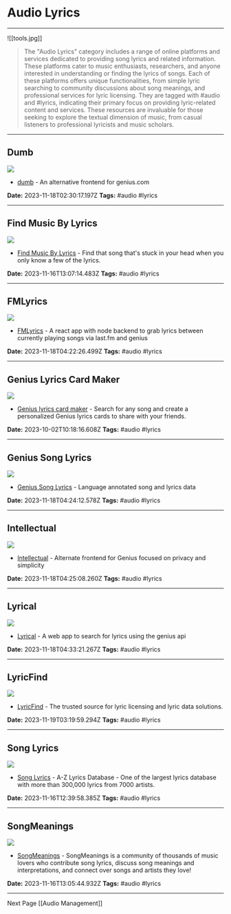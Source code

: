 # Audio Lyrics

---

![[tools.jpg]]


>The "Audio Lyrics" category includes a range of online platforms and services dedicated to providing song lyrics and related information. These platforms cater to music enthusiasts, researchers, and anyone interested in understanding or finding the lyrics of songs. Each of these platforms offers unique functionalities, from simple lyric searching to community discussions about song meanings, and professional services for lyric licensing. They are tagged with #audio and #lyrics, indicating their primary focus on providing lyric-related content and services. These resources are invaluable for those seeking to explore the textual dimension of music, from casual listeners to professional lyricists and music scholars.

---

## Dumb

![](https://rdl.ink/render/https%3A%2F%2Fsing.whatever.social%2F)

- [dumb](https://sing.whatever.social/) - An alternative frontend for genius.com

**Date:** 2023-11-18T02:30:17.197Z
**Tags:** #audio #lyrics

---

## Find Music By Lyrics

![](https://findmusicbylyrics.com/img/logo.png)

- [Find Music By Lyrics](https://findmusicbylyrics.com/) - Find that song that's stuck in your head when you only know a few of the lyrics.

**Date:** 2023-11-16T13:07:14.483Z
**Tags:** #audio #lyrics

---

## FMLyrics

![](https://rdl.ink/render/https%3A%2F%2Ffmlyrics.netlify.app%2F)

- [FMLyrics](https://fmlyrics.netlify.app/) - A react app with node backend to grab lyrics between currently playing songs via last.fm and genius

**Date:** 2023-11-18T04:22:26.499Z
**Tags:** #audio #lyrics

---

## Genius Lyrics Card Maker

![](https://lyrics-card-maker.vercel.app/preview-image.jpg)

- [Genius lyrics card maker](https://lyricscard.vercel.app) - Search for any song and create a personalized Genius lyrics cards to share with your friends.

**Date:** 2023-10-02T10:18:16.608Z
**Tags:** #audio #lyrics

---

## Genius Song Lyrics

![](https://storage.googleapis.com/kaggle-datasets-images/2805070/4840139/bb085b63a5fd185b9266057b9724b4a1/dataset-card.png?t=2023-01-11-20-21-14)

- [Genius Song Lyrics](https://www.kaggle.com/datasets/carlosgdcj/genius-song-lyrics-with-language-information) - Language annotated song and lyrics data

**Date:** 2023-11-18T04:24:12.578Z
**Tags:** #audio #lyrics

---

## Intellectual

![](https://rdl.ink/render/https%3A%2F%2Fintellectual.insprill.net%2F)

- [Intellectual](https://intellectual.insprill.net/) - Alternate frontend for Genius focused on privacy and simplicity

**Date:** 2023-11-18T04:25:08.260Z
**Tags:** #audio #lyrics

---

## Lyrical

![](https://images.genius.com/6132f071bdd3c86a220e59c6aab609fa.1000x1000x1.png)

- [Lyrical](https://lyrica1.netlify.app/) - A web app to search for lyrics using the genius api

**Date:** 2023-11-18T04:33:21.267Z
**Tags:** #audio #lyrics

---

## LyricFind

![](http://static1.squarespace.com/static/5f972a7c930e1b7910954135/t/62df01f03505b563ed695391/1660918856868/LF-LinkedIn_Company-Profile.jpg?format=1500w)

- [LyricFind](https://www.lyricfind.com/) - The trusted source for lyric licensing and lyric data solutions.

**Date:** 2023-11-19T03:19:59.294Z
**Tags:** #audio #lyrics

---

## Song Lyrics

![](https://www.azlyricdb.com/logo.gif)

- [Song Lyrics](https://www.azlyricdb.com/) - A-Z Lyrics Database - One of the largest lyrics database with more than 300,000 lyrics from 7000 artists.

**Date:** 2023-11-16T12:39:58.385Z
**Tags:** #audio #lyrics

---

## SongMeanings

![](https://songmeanings.com/images/img10.webp)

- [SongMeanings](https://songmeanings.com/) - SongMeanings is a community of thousands of music lovers who contribute song lyrics, discuss song meanings and interpretations, and connect over songs and artists they love!

**Date:** 2023-11-16T13:05:44.932Z
**Tags:** #audio #lyrics

---

Next Page [[Audio Management]]
